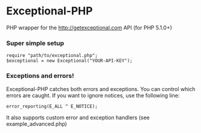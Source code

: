 # Exceptional-PHP

PHP wrapper for the http://getexceptional.com API (for PHP 5.1.0+)

### Super simple setup

    require "path/to/exceptional.php";
    $exceptional = new Exceptional("YOUR-API-KEY");

### Exceptions and errors!

Exceptional-PHP catches both errors and exceptions. You can control which errors are caught. If you want to ignore notices, use the following line:

    error_reporting(E_ALL ^ E_NOTICE);

It also supports custom error and exception handlers (see example_advanced.php)